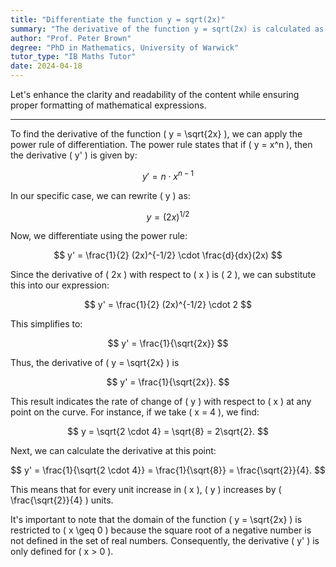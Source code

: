 ```yaml
---
title: "Differentiate the function y = sqrt(2x)"
summary: "The derivative of the function y = sqrt(2x) is calculated as y' = 1/sqrt(2x)."
author: "Prof. Peter Brown"
degree: "PhD in Mathematics, University of Warwick"
tutor_type: "IB Maths Tutor"
date: 2024-04-18
---
```


Let's enhance the clarity and readability of the content while ensuring proper formatting of mathematical expressions.

---

To find the derivative of the function \( y = \sqrt{2x} \), we can apply the power rule of differentiation. The power rule states that if \( y = x^n \), then the derivative \( y' \) is given by:

$$
y' = n \cdot x^{n-1}
$$

In our specific case, we can rewrite \( y \) as:

$$
y = (2x)^{1/2}
$$

Now, we differentiate using the power rule:

$$
y' = \frac{1}{2} (2x)^{-1/2} \cdot \frac{d}{dx}(2x)
$$

Since the derivative of \( 2x \) with respect to \( x \) is \( 2 \), we can substitute this into our expression:

$$
y' = \frac{1}{2} (2x)^{-1/2} \cdot 2
$$

This simplifies to:

$$
y' = \frac{1}{\sqrt{2x}}
$$

Thus, the derivative of \( y = \sqrt{2x} \) is 

$$
y' = \frac{1}{\sqrt{2x}}.
$$

This result indicates the rate of change of \( y \) with respect to \( x \) at any point on the curve. For instance, if we take \( x = 4 \), we find:

$$
y = \sqrt{2 \cdot 4} = \sqrt{8} = 2\sqrt{2}.
$$

Next, we can calculate the derivative at this point:

$$
y' = \frac{1}{\sqrt{2 \cdot 4}} = \frac{1}{\sqrt{8}} = \frac{\sqrt{2}}{4}.
$$

This means that for every unit increase in \( x \), \( y \) increases by \( \frac{\sqrt{2}}{4} \) units.

It's important to note that the domain of the function \( y = \sqrt{2x} \) is restricted to \( x \geq 0 \) because the square root of a negative number is not defined in the set of real numbers. Consequently, the derivative \( y' \) is only defined for \( x > 0 \).
    